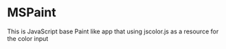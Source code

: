 # MSPaint

This is JavaScript base Paint like app that using jscolor.js as a resource for the color input
